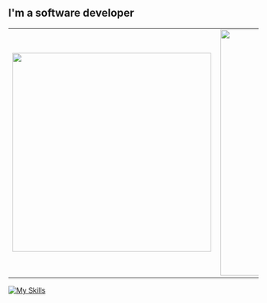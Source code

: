 ## I'm a software developer


<center>
<table>
    <tr>
        <td><img width="400px" align="left" src="https://github-readme-stats.vercel.app/api/top-langs/?username=davisonmota&hide=html&layout=compact&theme=buefy" /></td>
        <td><img width="495px" align="left" src="https://github-readme-stats.vercel.app/api?username=davisonmota&theme=buefy"/></td>
    </tr>   
</table>
</center>  

[![My Skills](https://skillicons.dev/icons?i=aws,bash,cloudflare,docker,git,go,linux,md,mongodb,mysql,php)](https://skillicons.dev)
